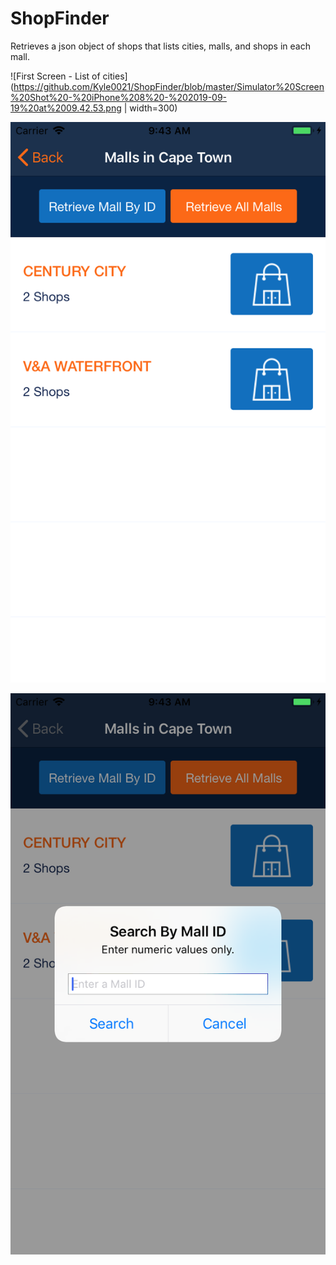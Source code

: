 # ShopFinder
Retrieves a json object of shops that lists cities, malls, and shops in each mall.

![First Screen - List of cities](https://github.com/Kyle0021/ShopFinder/blob/master/Simulator%20Screen%20Shot%20-%20iPhone%208%20-%202019-09-19%20at%2009.42.53.png | width=300)

![Example of Mall screen](https://github.com/Kyle0021/ShopFinder/blob/master/Simulator%20Screen%20Shot%20-%20iPhone%208%20-%202019-09-19%20at%2009.43.02.png)

![Example of Mall Search by id](https://github.com/Kyle0021/ShopFinder/blob/master/Simulator%20Screen%20Shot%20-%20iPhone%208%20-%202019-09-19%20at%2009.43.08.png)
